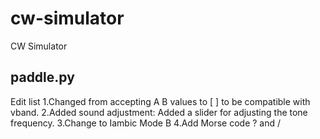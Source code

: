 # cw-simulator
CW Simulator

## paddle.py 
Edit list
1.Changed from accepting A B values ​​to [ ] to be compatible with vband.
2.Added sound adjustment: Added a slider for adjusting the tone frequency.
3.Change to Iambic Mode B
4.Add Morse code ? and /
